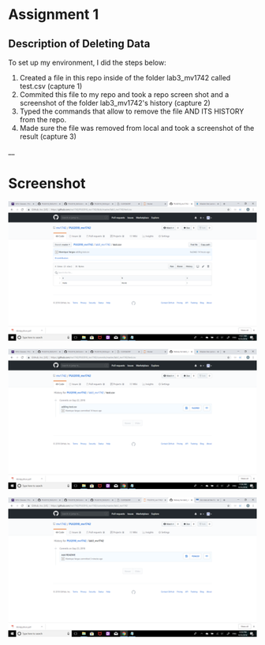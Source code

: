 # Assignment 1

## Description of Deleting Data
To set up my environment, I did the steps below:
1. Created a file in this repo inside of the folder lab3_mv1742 called test.csv (capture 1)
2. Commited this file to my repo and took a repo screen shot and a screenshot of the folder lab3_mv1742's history (capture 2)
3. Typed the commands that allow to remove the file AND ITS HISTORY from the repo.
4. Made sure the file was removed from local and took a screenshot of the result (capture 3)

__

# Screenshot

![image](capture1.png)

![image](capture2.png)

![image](capture3.png)
